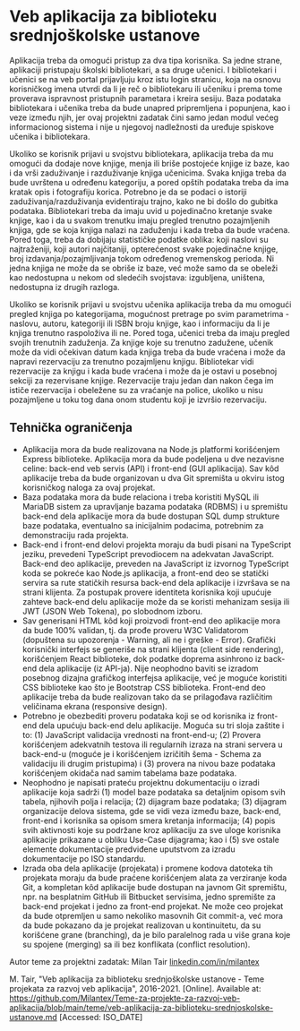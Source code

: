 # Veb aplikacija za biblioteku srednjoškolske ustanove

Aplikacija treba da omogući pristup za dva tipa korisnika. Sa jedne strane, aplikaciji pristupaju školski bibliotekari, a sa druge učenici. I bibliotekari i učenici se na veb portal prijavljuju kroz istu login stranicu, koja na osnovu korisničkog imena utvrdi da li je reč o bibliotekaru ili učeniku i prema tome proverava ispravnost pristupnih parametara i kreira sesiju. Baza podataka bibliotekara i učenika treba da bude unapred pripremljena i popunjena, kao i veze između njih, jer ovaj projektni zadatak čini samo jedan modul većeg informacionog sistema i nije u njegovoj nadležnosti da uređuje spiskove učenika i bibliotekara.

Ukoliko se korisnik prijavi u svojstvu bibliotekara, aplikacija treba da mu omogući da dodaje nove knjige, menja ili briše postojeće knjige iz baze, kao i da vrši zaduživanje i razduživanje knjiga učenicima. Svaka knjiga treba da bude uvrštena u određenu kategoriju, a pored opštih podataka treba da ima kratak opis i fotografiju korica. Potrebno je da se podaci o istoriji zaduživanja/razduživanja evidentiraju trajno, kako ne bi došlo do gubitka podataka. Bibliotekari treba da imaju uvid u pojedinačno kretanje svake knjige, kao i da u svakom trenutku imaju pregled trenutno pozajmljenih knjiga, gde se koja knjiga nalazi na zaduženju i kada treba da bude vraćena. Pored toga, treba da dobijaju statističke podatke oblika: koji naslovi su najtraženiji, koji autori najčitaniji, opterećenost svake pojedinačne knjige, broj izdavanja/pozajmljivanja tokom određenog vremenskog perioda. Ni jedna knjiga ne može da se obriše iz baze, već može samo da se obeleži kao nedostupna u nekom od sledećih svojstava: izgubljena, uništena, nedostupna iz drugih razloga.

Ukoliko se korisnik prijavi u svojstvu učenika aplikacija treba da mu omogući pregled knjiga po kategorijama, mogućnost pretrage po svim parametrima - naslovu, autoru, kategoriji ili ISBN broju knjige, kao i informaciju da li je knjiga trenutno raspoloživa ili ne. Pored toga, učenici treba da imaju pregled svojih trenutnih zaduženja. Za knjige koje su trenutno zadužene, učenik može da vidi očekivan datum kada knjiga treba da bude vraćena i može da napravi rezervaciju za trenutno pozajmljenu knjigu. Bibliotekar vidi rezervacije za knjigu i kada bude vraćena i može da je ostavi u posebnoj sekciji za rezervisane knjige. Rezervacije traju jedan dan nakon čega im ističe rezervacija i obeležene su za vraćanje na police, ukoliko u nisu pozajmljene u toku tog dana onom studentu koji je izvršio rezervaciju.

## Tehnička ograničenja

- Aplikacija mora da bude realizovana na Node.js platformi korišćenjem Express biblioteke. Aplikacija mora da bude podeljena u dve nezavisne celine: back-end veb servis (API) i front-end (GUI aplikacija). Sav kôd aplikacije treba da bude organizovan u dva Git spremišta u okviru istog korisničkog naloga za ovaj projekat.
- Baza podataka mora da bude relaciona i treba koristiti MySQL ili MariaDB sistem za upravljanje bazama podataka (RDBMS) i u spremištu back-end dela aplikacije mora da bude dostupan SQL dump strukture baze podataka, eventualno sa inicijalnim podacima, potrebnim za demonstraciju rada projekta.
- Back-end i front-end delovi projekta moraju da budi pisani na TypeScript jeziku, prevedeni TypeScript prevodiocem na adekvatan JavaScript. Back-end deo aplikacije, preveden na JavaScript iz izvornog TypeScript koda se pokreće kao Node.js aplikacija, a front-end deo se statički servira sa rute statičkih resursa back-end dela aplikacije i izvršava se na strani klijenta. Za postupak provere identiteta korisnika koji upućuje zahteve back-end delu aplikacije može da se koristi mehanizam sesija ili JWT (JSON Web Tokena), po slobodnom izboru.
- Sav generisani HTML kôd koji proizvodi front-end deo aplikacije mora da bude 100% validan, tj. da prođe proveru W3C Validatorom (dopuštena su upozorenja - Warning, ali ne i greške - Error). Grafički korisnički interfejs se generiše na strani klijenta (client side rendering), korišćenjem React biblioteke, dok podatke doprema asinhrono iz back-end dela aplikacije (iz API-ja). Nije neophodno baviti se izradom posebnog dizajna grafičkog interfejsa aplikacije, već je moguće koristiti CSS biblioteke kao što je Bootstrap CSS biblioteka. Front-end deo aplikacije treba da bude realizovan tako da se prilagođava različitim veličinama ekrana (responsive design).
- Potrebno je obezbediti proveru podataka koji se od korisnika iz front-end dela upućuju back-end delu aplikacije. Moguća su tri sloja zaštite i to: (1) JavaScript validacija vrednosti na front-end-u; (2) Provera korišćenjem adekvatnih testova ili regularnih izraza na strani servera u back-end-u (moguće je i korišćenjem izričitih šema - Schema za validaciju ili drugim pristupima) i (3) provera na nivou baze podataka korišćenjem okidača nad samim tabelama baze podataka.
- Neophodno je napisati prateću projektnu dokumentaciju o izradi aplikacije koja sadrži (1) model baze podataka sa detaljnim opisom svih tabela, njihovih polja i relacija; (2) dijagram baze podataka; (3) dijagram organizacije delova sistema, gde se vidi veza između baze, back-end, front-end i korisnika sa opisom smera kretanja informacija; (4) popis svih aktivnosti koje su podržane kroz aplikaciju za sve uloge korisnika aplikacije prikazane u obliku Use-Case dijagrama; kao i (5) sve ostale elemente dokumentacije predviđene uputstvom za izradu dokumentacije po ISO standardu.
- Izrada oba dela aplikacije (projekata) i promene kodova datoteka tih projekata moraju da bude praćene korišćenjem alata za verziranje koda Git, a kompletan kôd aplikacije bude dostupan na javnom Git spremištu, npr. na besplatnim GitHub ili Bitbucket servisima, jedno spremište za back-end projekat i jedno za front-end projekat. Ne može ceo projekat da bude otpremljen u samo nekoliko masovnih Git commit-a, već mora da bude pokazano da je projekat realizovan u kontinuitetu, da su korišćene grane (branching), da je bilo paralelnog rada u više grana koje su spojene (merging) sa ili bez konflikata (conflict resolution).

Autor teme za projektni zadatak: Milan Tair [linkedin.com/in/milantex](https://linkedin.com/in/milantex)

M. Tair, "Veb aplikacija za biblioteku srednjoškolske ustanove - Teme projekata za razvoj veb aplikacija", 2016-2021. [Online]. Available at: https://github.com/Milantex/Teme-za-projekte-za-razvoj-veb-aplikacija/blob/main/teme/veb-aplikacija-za-biblioteku-srednjoskolske-ustanove.md [Accessed: ISO_DATE]
